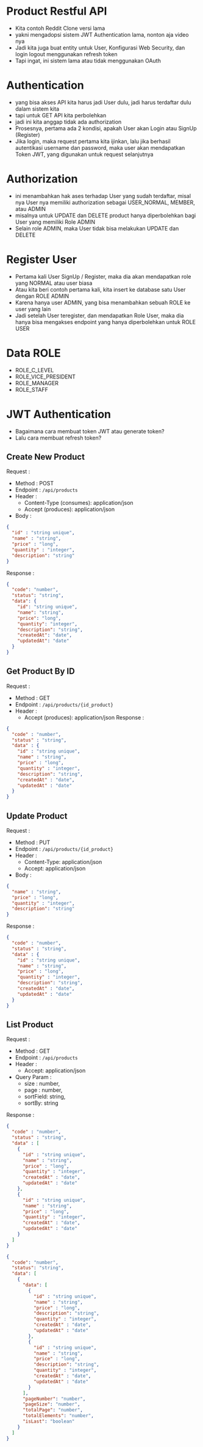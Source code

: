 # Product Restful API

- Kita contoh Reddit Clone versi lama
- yakni mengadopsi sistem JWT Authentication lama, nonton aja video nya
- Jadi kita juga buat entity untuk User, Konfigurasi Web Security, dan login logout menggunakan refresh token
- Tapi ingat, ini sistem lama atau tidak menggunakan OAuth

# Authentication 

- yang bisa akses API kita harus jadi User dulu, jadi harus terdaftar dulu dalam sistem kita
- tapi untuk GET API kita perbolehkan
- jadi ini kita anggap tidak ada authorization
- Prosesnya, pertama ada 2 kondisi, apakah User akan Login atau SignUp (Register)
- Jika login, maka request pertama kita ijinkan, lalu jika berhasil autentikasi username dan password, maka user akan mendapatkan Token JWT, yang digunakan untuk request selanjutnya

# Authorization

- ini menambahkan hak ases terhadap User yang sudah terdaftar, misal nya User nya memiliki authorization sebagai USER_NORMAL, MEMBER, atau ADMIN
- misalnya untuk UPDATE dan DELETE product hanya diperbolehkan bagi User yang memiliki Role ADMIN
- Selain role ADMIN, maka User tidak bisa melakukan UPDATE dan DELETE

# Register User

- Pertama kali User SignUp / Register, maka dia akan mendapatkan role yang NORMAL atau user biasa
- Atau kita beri contoh pertama kali, kita insert ke database satu User dengan ROLE ADMIN
- Karena hanya user ADMIN, yang bisa menambahkan sebuah ROLE ke user yang lain
- Jadi setelah User teregister, dan mendapatkan Role User, maka dia hanya bisa mengakses endpoint yang hanya diperbolehkan untuk ROLE USER

# Data ROLE

- ROLE_C_LEVEL
- ROLE_VICE_PRESIDENT
- ROLE_MANAGER
- ROLE_STAFF

# JWT Authentication

- Bagaimana cara membuat token JWT atau generate token?
- Lalu cara membuat refresh token?

## Create New Product

Request :
- Method : POST
- Endpoint : `/api/products`
- Header :
    - Content-Type (consumes): application/json
    - Accept (produces): application/json
- Body :
```json
{
  "id" : "string unique",
  "name" : "string",
  "price" : "long",
  "quantity" : "integer",
  "description": "string"
}
```

Response :

```json
{
  "code": "number",
  "status": "string",
  "data": {
    "id": "string unique",
    "name": "string",
    "price": "long",
    "quantity": "integer",
    "description": "string",
    "createdAt": "date",
    "updatedAt": "date"
  }
}
```

## Get Product By ID
Request :
- Method : GET
- Endpoint : `/api/products/{id_product}`
- Header :
    - Accept (produces): application/json
      Response :
```json
{
  "code" : "number",
  "status" : "string",
  "data" : {
    "id" : "string unique",
    "name" : "string",
    "price" : "long",
    "quantity" : "integer",
    "description": "string",
    "createdAt" : "date",
    "updatedAt" : "date"
  }
}
```

## Update Product
Request :
- Method : PUT
- Endpoint : `/api/products/{id_product}`
- Header :
    - Content-Type: application/json
    - Accept: application/json
- Body :

```json
{
  "name" : "string",
  "price" : "long",
  "quantity" : "integer",
  "description": "string"
}
```

Response :

```json
{
  "code" : "number",
  "status" : "string",
  "data" : {
    "id" : "string unique",
    "name" : "string",
    "price" : "long",
    "quantity" : "integer",
    "description": "string",
    "createdAt" : "date",
    "updatedAt" : "date"
  }
}
```

## List Product

Request :
- Method : GET
- Endpoint : `/api/products`
- Header :
    - Accept: application/json
- Query Param :
    - size : number,
    - page : number,
    - sortField: string,
    - sortBy: string

Response :

```json
{
  "code" : "number",
  "status" : "string",
  "data" : [
    {
      "id" : "string unique",
      "name" : "string",
      "price" : "long",
      "quantity" : "integer",
      "createdAt" : "date",
      "updatedAt" : "date"
    },
    {
      "id" : "string unique",
      "name" : "string",
      "price" : "long",
      "quantity" : "integer",
      "createdAt" : "date",
      "updatedAt" : "date"
    }
  ]
}
```

```json
{
  "code": "number",
  "status": "string",
  "data": [
    {
      "data": [
        {
          "id" : "string unique",
          "name" : "string",
          "price" : "long",
          "description": "string",
          "quantity" : "integer",
          "createdAt" : "date",
          "updatedAt" : "date"
        },
        {
          "id" : "string unique",
          "name" : "string",
          "price" : "long",
          "description": "string",
          "quantity" : "integer",
          "createdAt" : "date",
          "updatedAt" : "date"
        }
      ],
      "pageNumber": "number",
      "pageSize": "number",
      "totalPage": "number",
      "totalElements": "number",
      "isLast": "boolean"
    }
  ]
}
```
